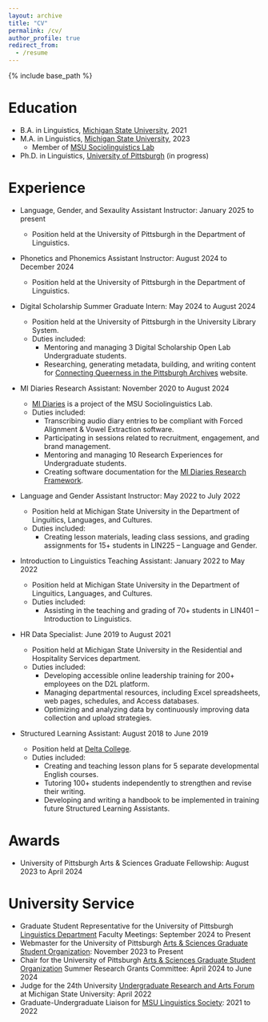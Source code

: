 ```yaml
---
layout: archive
title: "CV"
permalink: /cv/
author_profile: true
redirect_from:
  - /resume
---
```


{% include base_path %}

Education
======
* B.A. in Linguistics, [Michigan State University](https://lilac.msu.edu/), 2021
* M.A. in Linguistics, [Michigan State University](https://lilac.msu.edu/), 2023
  * Member of [MSU Sociolinguistics Lab](https://sociolab.msu.edu/)
* Ph.D. in Linguistics, [University of Pittsburgh](https://www.linguistics.pitt.edu/) (in progress)

Experience
======

* Language, Gender, and Sexaulity Assistant Instructor: January 2025 to present
  * Position held at the University of Pittsburgh in the Department of Linguistics.

* Phonetics and Phonemics Assistant Instructor: August 2024 to December 2024
  * Position held at the University of Pittsburgh in the Department of Linguistics.

* Digital Scholarship Summer Graduate Intern: May 2024 to August 2024
  * Position held at the University of Pittsburgh in the University Library System.
  * Duties included:
    * Mentoring and managing 3 Digital Scholarship Open Lab Undergraduate students.
    * Researching, generating metadata, building, and writing content for [Connecting Queerness in the Pittsburgh Archives](https://connectingqueerness.omeka.net/) website.

* MI Diaries Research Assistant: November 2020 to August 2024
  * [MI Diaries](http://www.mi-diaries.org) is a project of the MSU Sociolinguistics Lab.
  * Duties included:
    * Transcribing audio diary entries to be compliant with Forced Alignment & Vowel Extraction software.
    * Participating in sessions related to recruitment, engagement, and brand management.
    * Mentoring and managing 10 Research Experiences for Undergraduate students.
    * Creating software documentation for the [MI Diaries Research Framework](https://github.com/midiaries/datahub).

* Language and Gender Assistant Instructor: May 2022 to July 2022
  * Position held at Michigan State University in the Department of Linguitics, Languages, and Cultures.
  * Duties included:
    * Creating lesson materials, leading class sessions, and grading assignments for 15+ students in LIN225 – Language and Gender.

* Introduction to Linguistics Teaching Assistant: January 2022 to May 2022
  * Position held at Michigan State University in the Department of Linguitics, Languages, and Cultures.
  * Duties included:
    * Assisting in the teaching and grading of 70+ students in LIN401 – Introduction to Linguistics. 

* HR Data Specialist: June 2019 to August 2021
  * Position held at Michigan State University in the Residential and Hospitality Services department.
  * Duties included:
     * Developing accessible online leadership training for 200+ employees on the D2L platform.
     * Managing departmental resources, including Excel spreadsheets, web pages, schedules, and Access databases.
     * Optimizing and analyzing data by continuously improving data collection and upload strategies.
    
* Structured Learning Assistant: August 2018 to June 2019
  * Position held at [Delta College](https://www.delta.edu/).
  * Duties included: 
     * Creating and teaching lesson plans for 5 separate developmental English courses.
     * Tutoring 100+ students independently to strengthen and revise their writing.
     * Developing and writing a handbook to be implemented in training future Structured Learning Assistants.

Awards
======
* University of Pittsburgh Arts & Sciences Graduate Fellowship: August 2023 to April 2024

University Service
======

* Graduate Student Representative for the University of Pittsburgh [Linguistics Department](https://www.linguistics.pitt.edu/) Faculty Meetings: September 2024 to Present
* Webmaster for the University of Pittsburgh [Arts & Sciences Graduate Student Organization](https://asgso.pitt.edu/): November 2023 to Present
* Chair for the University of Pittsburgh [Arts & Sciences Graduate Student Organization](https://asgso.pitt.edu/) Summer Research Grants Committee: April 2024 to June 2024
* Judge for the 24th University [Undergraduate Research and Arts Forum](https://urca.msu.edu/uuraf) at Michigan State University: April 2022
* Graduate-Undergraduate Liaison for [MSU Linguistics Society](https://msulinguists.weebly.com/): 2021 to 2022

